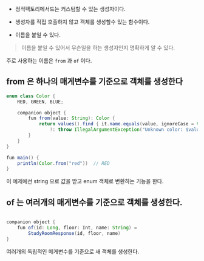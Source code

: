 
* 정적팩토리메서드는 커스텀할 수 있는 생성자이다.
* 생성자를 직접 호출하지 않고 객체를 생성할수 있는 함수이다.

* 이름을 붙일 수 있다.
> 이름을 붙일 수 있어서 무슨일을 하는 생성자인지 명확하게 알 수 있다. 

주로 사용하는 이름은 ``from`` 과 ``of`` 이다. 
## from 은 하나의 매게변수를 기준으로 객체를 생성한다

```java
enum class Color {
    RED, GREEN, BLUE;

    companion object {
        fun from(value: String): Color {
            return values().find { it.name.equals(value, ignoreCase = true) }
                ?: throw IllegalArgumentException("Unknown color: $value")
        }
    }
}

fun main() {
    println(Color.from("red"))  // RED
}
```
이 예제에선 string 으로 값을 받고 enum 객체로 변환하는 기능을 한다.



## of 는 여러개의 매게변수를 기준으로 객체를 생성한다. 

``` java

companion object {
    fun of(id: Long, floor: Int, name: String) =
        StudyRoomResponse(id, floor, name)
}

```

여러개의 독립적인 메게변수를 기준으로 새 객체를 생성한다.